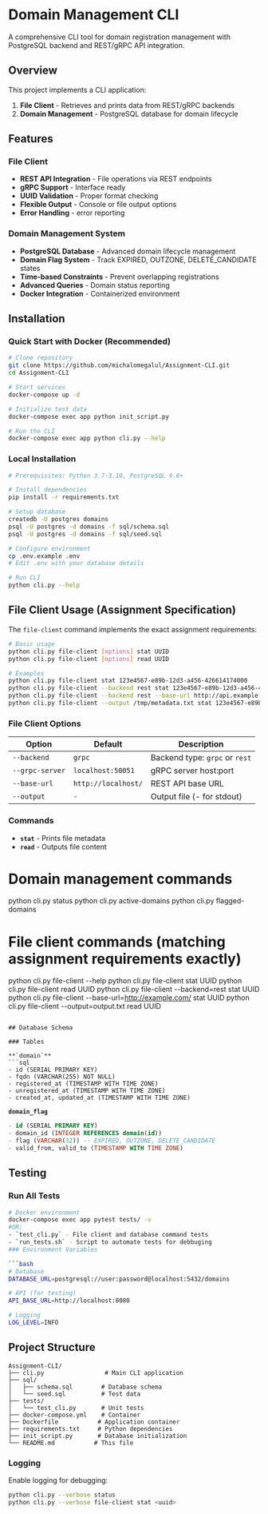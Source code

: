 # Domain Management CLI

A comprehensive CLI tool for domain registration management with PostgreSQL backend and REST/gRPC API integration.
 

## Overview

This project implements a CLI application:
1. **File Client** - Retrieves and prints data from REST/gRPC backends
2. **Domain Management** - PostgreSQL database for domain lifecycle

## Features

### File Client
- **REST API Integration** - File operations via REST endpoints
- **gRPC Support** - Interface ready
- **UUID Validation** - Proper format checking
- **Flexible Output** - Console or file output options
- **Error Handling** - error reporting

### Domain Management System
- **PostgreSQL Database** - Advanced domain lifecycle management
- **Domain Flag System** - Track EXPIRED, OUTZONE, DELETE_CANDIDATE states
- **Time-based Constraints** - Prevent overlapping registrations
- **Advanced Queries** - Domain status reporting
- **Docker Integration** - Containerized environment

## Installation

### Quick Start with Docker (Recommended)

```bash
# Clone repository
git clone https://github.com/michalomegalul/Assignment-CLI.git
cd Assignment-CLI

# Start services
docker-compose up -d

# Initialize test data
docker-compose exec app python init_script.py

# Run the CLI
docker-compose exec app python cli.py --help
```

### Local Installation

```bash
# Prerequisites: Python 3.7-3.10, PostgreSQL 9.6+

# Install dependencies
pip install -r requirements.txt

# Setup database
createdb -U postgres domains
psql -U postgres -d domains -f sql/schema.sql
psql -U postgres -d domains -f sql/seed.sql

# Configure environment
cp .env.example .env
# Edit .env with your database details

# Run CLI
python cli.py --help
```

## File Client Usage (Assignment Specification)

The `file-client` command implements the exact assignment requirements:

```bash
# Basic usage
python cli.py file-client [options] stat UUID
python cli.py file-client [options] read UUID

# Examples
python cli.py file-client stat 123e4567-e89b-12d3-a456-426614174000
python cli.py file-client --backend rest stat 123e4567-e89b-12d3-a456-426614174000
python cli.py file-client --backend rest --base-url http://api.example.com/ read 123e4567-e89b-12d3-a456-426614174000
python cli.py file-client --output /tmp/metadata.txt stat 123e4567-e89b-12d3-a456-426614174000
```

### File Client Options

| Option          | Default             | Description |
|--------         |---------            |-------------|
| `--backend`     | `grpc`              | Backend type: `grpc` or `rest` |
| `--grpc-server` | `localhost:50051`   | gRPC server host:port |
| `--base-url`    | `http://localhost/` | REST API base URL |
| `--output`      | `-`                 | Output file (- for stdout) |

### Commands

- **`stat`** - Prints file metadata
- **`read`** - Outputs file content

# Domain management commands
python cli.py status
python cli.py active-domains
python cli.py flagged-domains

# File client commands (matching assignment requirements exactly)
python cli.py file-client --help
python cli.py file-client stat UUID
python cli.py file-client read UUID
python cli.py file-client --backend=rest stat UUID
python cli.py file-client --base-url=http://example.com/ stat UUID
python cli.py file-client --output=output.txt read UUID
```

## Database Schema

### Tables

**`domain`**
```sql
- id (SERIAL PRIMARY KEY)
- fqdn (VARCHAR(255) NOT NULL)
- registered_at (TIMESTAMP WITH TIME ZONE)
- unregistered_at (TIMESTAMP WITH TIME ZONE)
- created_at, updated_at (TIMESTAMP WITH TIME ZONE)
```

**`domain_flag`**
```sql
- id (SERIAL PRIMARY KEY)
- domain_id (INTEGER REFERENCES domain(id))
- flag (VARCHAR(32)) -- EXPIRED, OUTZONE, DELETE_CANDIDATE
- valid_from, valid_to (TIMESTAMP WITH TIME ZONE)
```

## Testing

### Run All Tests

```bash
# Docker environment
docker-compose exec app pytest tests/ -v
#OR:
- `test_cli.py` - File client and database command tests
- `run_tests.sh` - Script to automate tests for debbuging
### Environment Variables

```bash
# Database
DATABASE_URL=postgresql://user:password@localhost:5432/domains

# API (for testing)
API_BASE_URL=http://localhost:8080

# Logging
LOG_LEVEL=INFO
```

## Project Structure

```
Assignment-CLI/
├── cli.py                 # Main CLI application
├── sql/
│   ├── schema.sql        # Database schema
│   └── seed.sql          # Test data
├── tests/
│   └── test_cli.py       # Unit tests
├── docker-compose.yml    # Container
├── Dockerfile           # Application container
├── requirements.txt     # Python dependencies
├── init_script.py       # Database initialization
└── README.md           # This file
```

### Logging

Enable logging for debugging:
```bash
python cli.py --verbose status
python cli.py --verbose file-client stat <uuid>